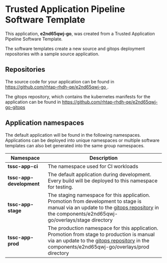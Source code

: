 # Trusted Application Pipeline Software Template

This application, **e2nd65qwj-go**, was created from a Trusted Application Pipeline Software Template.

The software templates create a new source and gitops deployment repositories with a sample source application. 

## Repositories

The source code for your application can be found in [https://github.com/rhtap-rhdh-qe/e2nd65qwj-go ](https://github.com/rhtap-rhdh-qe/e2nd65qwj-go ).
 
The gitops repository, which contains the kubernetes manifests for the application can be found in 
[https://github.com/rhtap-rhdh-qe/e2nd65qwj-go-gitops ](https://github.com/rhtap-rhdh-qe/e2nd65qwj-go-gitops ) 

## Application namespaces 

The default application will be found in the following namespaces. Applications can be deployed into unique namespaces or multiple software templates can also bet generated into the same group namespaces.  

|  Namespace   |  Description   |  
| -------- | -------- |
| **tssc-app-ci** | The namespace used for CI workloads |
| **tssc-app-development** | The default application during development. Every build will be deployed to this namespace for testing. |
| **tssc-app-stage** | The staging namespace for this application. Promotion from development to stage is manual via an update to the [gitops repository](https://github.com/rhtap-rhdh-qe/e2nd65qwj-go-gitops ) in the components/e2nd65qwj-go/overlays/stage directory |
| **tssc-app-prod** | The production namespace for this application. Promotion from stage to production is manual via an update to the [gitops repository](https://github.com/rhtap-rhdh-qe/e2nd65qwj-go-gitops ) in the components/e2nd65qwj-go/overlays/prod directory |